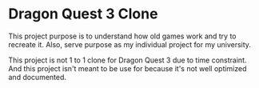 # Dragon Quest 3 Clone

This project purpose is to understand how old games work and try to recreate it.
Also, serve purpose as my individual project for my university.

This project is not 1 to 1 clone for Dragon Quest 3 due to time constraint.
And this project isn't meant to be use for because it's not well optimized and documented.
